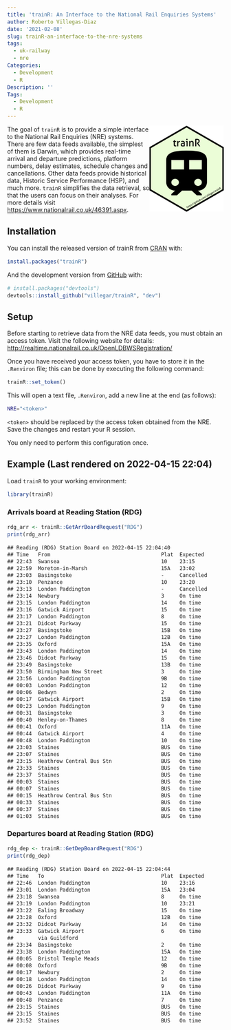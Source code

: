 ```yaml
---
title: 'trainR: An Interface to the National Rail Enquiries Systems'
author: Roberto Villegas-Diaz
date: '2021-02-08'
slug: trainR-an-interface-to-the-nre-systems
tags:
  - uk-railway
  - nre
Categories:
  - Development
  - R
Description: ''
Tags:
  - Development
  - R
---
```


<img src="https://raw.githubusercontent.com/villegar/trainR/main/inst/images/logo.png" alt="logo" align="right" height=200px/>

The goal of `trainR` is to provide a simple interface to the 
National Rail Enquiries (NRE) systems. There are few data feeds 
available, the simplest of them is Darwin, which provides real-time 
arrival and departure predictions, platform numbers, delay estimates, 
schedule changes and cancellations. Other data feeds provide historical 
data, Historic Service Performance (HSP), and much more. `trainR` 
simplifies the data retrieval, so that the users can focus on their 
analyses. For more details visit 
https://www.nationalrail.co.uk/46391.aspx.

## Installation

You can install the released version of trainR from [CRAN](https://CRAN.R-project.org) with:

``` r
install.packages("trainR")
```

And the development version from [GitHub](https://github.com/) with:

``` r
# install.packages("devtools")
devtools::install_github("villegar/trainR", "dev")
```

## Setup
Before starting to retrieve data from the NRE data feeds, you must obtain an access token. 
Visit the following website for details: http://realtime.nationalrail.co.uk/OpenLDBWSRegistration/

Once you have received your access token, you have to store it in the `.Renviron` file; this can be 
done by executing the following command:


```r
trainR::set_token()
```

This will open a text file, `.Renviron`, add a new line at the end (as follows):

```bash
NRE="<token>"
```

`<token>` should be replaced by the access token obtained from the NRE. Save the changes and restart 
your R session.

You only need to perform this configuration once.

## Example (Last rendered on 2022-04-15 22:04)

Load `trainR` to your working environment:

```r
library(trainR)
```

### Arrivals board at Reading Station (RDG)


```r
rdg_arr <- trainR::GetArrBoardRequest("RDG")
print(rdg_arr)
```

```
## Reading (RDG) Station Board on 2022-04-15 22:04:40
## Time   From                                    Plat  Expected
## 22:43  Swansea                                 10    23:15
## 22:59  Moreton-in-Marsh                        15A   23:02
## 23:03  Basingstoke                             -     Cancelled
## 23:10  Penzance                                10    23:20
## 23:13  London Paddington                       -     Cancelled
## 23:14  Newbury                                 3     On time
## 23:15  London Paddington                       14    On time
## 23:16  Gatwick Airport                         15    On time
## 23:17  London Paddington                       8     On time
## 23:21  Didcot Parkway                          15    On time
## 23:27  Basingstoke                             15B   On time
## 23:27  London Paddington                       12B   On time
## 23:35  Oxford                                  15A   On time
## 23:43  London Paddington                       14    On time
## 23:46  Didcot Parkway                          15    On time
## 23:49  Basingstoke                             13B   On time
## 23:50  Birmingham New Street                   3     On time
## 23:56  London Paddington                       9B    On time
## 00:03  London Paddington                       12    On time
## 00:06  Bedwyn                                  2     On time
## 00:17  Gatwick Airport                         15B   On time
## 00:23  London Paddington                       9     On time
## 00:31  Basingstoke                             3     On time
## 00:40  Henley-on-Thames                        8     On time
## 00:41  Oxford                                  11A   On time
## 00:44  Gatwick Airport                         4     On time
## 00:48  London Paddington                       10    On time
## 23:03  Staines                                 BUS   On time
## 23:07  Staines                                 BUS   On time
## 23:15  Heathrow Central Bus Stn                BUS   On time
## 23:33  Staines                                 BUS   On time
## 23:37  Staines                                 BUS   On time
## 00:03  Staines                                 BUS   On time
## 00:07  Staines                                 BUS   On time
## 00:15  Heathrow Central Bus Stn                BUS   On time
## 00:33  Staines                                 BUS   On time
## 00:37  Staines                                 BUS   On time
## 01:03  Staines                                 BUS   On time
```

### Departures board at Reading Station (RDG)


```r
rdg_dep <- trainR::GetDepBoardRequest("RDG")
print(rdg_dep)
```

```
## Reading (RDG) Station Board on 2022-04-15 22:04:44
## Time   To                                      Plat  Expected
## 22:46  London Paddington                       10    23:16
## 23:01  London Paddington                       15A   23:04
## 23:18  Swansea                                 8     On time
## 23:19  London Paddington                       10    23:21
## 23:22  Ealing Broadway                         15    On time
## 23:28  Oxford                                  12B   On time
## 23:32  Didcot Parkway                          14    On time
## 23:33  Gatwick Airport                         6     On time
##        via Guildford                           
## 23:34  Basingstoke                             2     On time
## 23:38  London Paddington                       15A   On time
## 00:05  Bristol Temple Meads                    12    On time
## 00:08  Oxford                                  9B    On time
## 00:17  Newbury                                 2     On time
## 00:18  London Paddington                       14    On time
## 00:26  Didcot Parkway                          9     On time
## 00:43  London Paddington                       11A   On time
## 00:48  Penzance                                7     On time
## 23:15  Staines                                 BUS   On time
## 23:15  Staines                                 BUS   On time
## 23:52  Staines                                 BUS   On time
```
